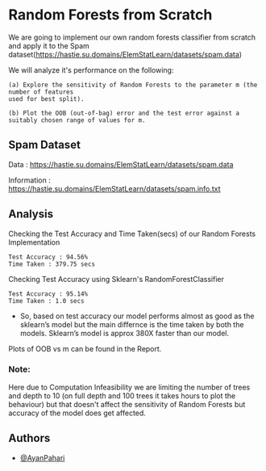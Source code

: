 
# Random Forests from Scratch

We are going to implement our own random forests classifier from scratch and apply it
to the Spam dataset(https://hastie.su.domains/ElemStatLearn/datasets/spam.data)

We will analyze it's performance on the following:

    (a) Explore the sensitivity of Random Forests to the parameter m (the number of features
    used for best split).

    (b) Plot the OOB (out-of-bag) error and the test error against a suitably chosen range of values for m.
## Spam Dataset

Data : https://hastie.su.domains/ElemStatLearn/datasets/spam.data

Information : https://hastie.su.domains/ElemStatLearn/datasets/spam.info.txt
## Analysis

Checking the Test Accuracy and Time Taken(secs) of our Random Forests Implementation

    Test Accuracy : 94.56% 
    Time Taken : 379.75 secs

Checking Test Accuracy using Sklearn's RandomForestClassifier

    Test Accuracy : 95.14%
    Time Taken : 1.0 secs

- So, based on test accuracy our model performs almost as good as the sklearn’s model but the main differnce is the time taken by both the models. Sklearn’s model is approx 380X faster than our model.

Plots of OOB vs m can be found in the Report.

### Note: 

Here due to Computation Infeasibility we are limiting the number of trees and depth to 10 (on full depth and 100 trees it takes hours to plot the behaviour) but that doesn't affect the sensitivity of Random Forests but accuracy of the model does get affected.

## Authors

- [@AyanPahari](https://github.com/AyanPahari)

